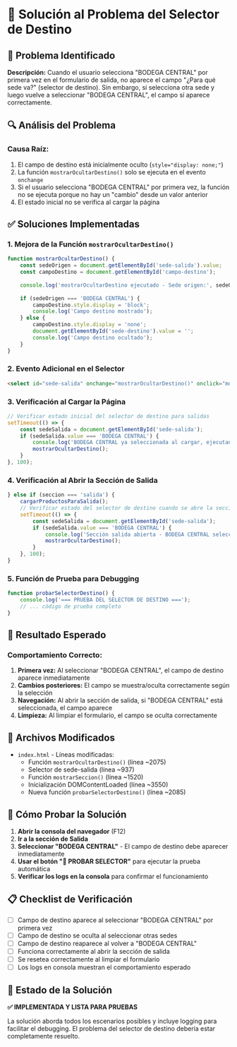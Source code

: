 # 🔧 Solución al Problema del Selector de Destino

## 🐛 Problema Identificado

**Descripción:** Cuando el usuario selecciona "BODEGA CENTRAL" por primera vez en el formulario de salida, no aparece el campo "¿Para qué sede va?" (selector de destino). Sin embargo, si selecciona otra sede y luego vuelve a seleccionar "BODEGA CENTRAL", el campo sí aparece correctamente.

## 🔍 Análisis del Problema

### Causa Raíz:
1. El campo de destino está inicialmente oculto (`style="display: none;"`)
2. La función `mostrarOcultarDestino()` solo se ejecuta en el evento `onchange`
3. Si el usuario selecciona "BODEGA CENTRAL" por primera vez, la función no se ejecuta porque no hay un "cambio" desde un valor anterior
4. El estado inicial no se verifica al cargar la página

## ✅ Soluciones Implementadas

### 1. **Mejora de la Función `mostrarOcultarDestino()`**
```javascript
function mostrarOcultarDestino() {
    const sedeOrigen = document.getElementById('sede-salida').value;
    const campoDestino = document.getElementById('campo-destino');
    
    console.log('mostrarOcultarDestino ejecutado - Sede origen:', sedeOrigen);
    
    if (sedeOrigen === 'BODEGA CENTRAL') {
        campoDestino.style.display = 'block';
        console.log('Campo destino mostrado');
    } else {
        campoDestino.style.display = 'none';
        document.getElementById('sede-destino').value = '';
        console.log('Campo destino ocultado');
    }
}
```

### 2. **Evento Adicional en el Selector**
```html
<select id="sede-salida" onchange="mostrarOcultarDestino()" onclick="mostrarOcultarDestino()">
```

### 3. **Verificación al Cargar la Página**
```javascript
// Verificar estado inicial del selector de destino para salidas
setTimeout(() => {
    const sedeSalida = document.getElementById('sede-salida');
    if (sedeSalida.value === 'BODEGA CENTRAL') {
        console.log('BODEGA CENTRAL ya seleccionada al cargar, ejecutando mostrarOcultarDestino...');
        mostrarOcultarDestino();
    }
}, 100);
```

### 4. **Verificación al Abrir la Sección de Salida**
```javascript
} else if (seccion === 'salida') {
    cargarProductosParaSalida();
    // Verificar estado del selector de destino cuando se abre la sección de salida
    setTimeout(() => {
        const sedeSalida = document.getElementById('sede-salida');
        if (sedeSalida.value === 'BODEGA CENTRAL') {
            console.log('Sección salida abierta - BODEGA CENTRAL seleccionada, ejecutando mostrarOcultarDestino...');
            mostrarOcultarDestino();
        }
    }, 100);
}
```

### 5. **Función de Prueba para Debugging**
```javascript
function probarSelectorDestino() {
    console.log('=== PRUEBA DEL SELECTOR DE DESTINO ===');
    // ... código de prueba completo
}
```

## 🎯 Resultado Esperado

### Comportamiento Correcto:
1. **Primera vez:** Al seleccionar "BODEGA CENTRAL", el campo de destino aparece inmediatamente
2. **Cambios posteriores:** El campo se muestra/oculta correctamente según la selección
3. **Navegación:** Al abrir la sección de salida, si "BODEGA CENTRAL" está seleccionada, el campo aparece
4. **Limpieza:** Al limpiar el formulario, el campo se oculta correctamente

## 🔧 Archivos Modificados

- `index.html` - Líneas modificadas:
  - Función `mostrarOcultarDestino()` (línea ~2075)
  - Selector de sede-salida (línea ~937)
  - Función `mostrarSeccion()` (línea ~1520)
  - Inicialización DOMContentLoaded (línea ~3550)
  - Nueva función `probarSelectorDestino()` (línea ~2085)

## 🧪 Cómo Probar la Solución

1. **Abrir la consola del navegador** (F12)
2. **Ir a la sección de Salida**
3. **Seleccionar "BODEGA CENTRAL"** - El campo de destino debe aparecer inmediatamente
4. **Usar el botón "🔧 PROBAR SELECTOR"** para ejecutar la prueba automática
5. **Verificar los logs en la consola** para confirmar el funcionamiento

## 📋 Checklist de Verificación

- [ ] Campo de destino aparece al seleccionar "BODEGA CENTRAL" por primera vez
- [ ] Campo de destino se oculta al seleccionar otras sedes
- [ ] Campo de destino reaparece al volver a "BODEGA CENTRAL"
- [ ] Funciona correctamente al abrir la sección de salida
- [ ] Se resetea correctamente al limpiar el formulario
- [ ] Los logs en consola muestran el comportamiento esperado

## 🚀 Estado de la Solución

**✅ IMPLEMENTADA Y LISTA PARA PRUEBAS**

La solución aborda todos los escenarios posibles y incluye logging para facilitar el debugging. El problema del selector de destino debería estar completamente resuelto.
